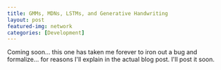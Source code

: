```yaml
---
title: GMMs, MDNs, LSTMs, and Generative Handwriting
layout: post
featured-img: network
categories: [Development]
---
```



Coming soon... this one has taken me forever to iron out a bug and formalize... for reasons I'll explain in the actual blog post. I'll post it soon.

<!--
Ah where to even start? How about with explaining the acronyms above? Click [here](#theory).

This blog post will summarize work done for [Tom Wilmot][tom] and my final engineering project. Before I start, this was a project that Tom and I did during our senior spring semester at Swat. We presented on May 2nd, 2017. The day I'm writing this is September 23, 2017. That's several months. A lot has happened which I'll touch on in a later post. 

There's a bunch of places that I could start. But I think I'm going to go in the following order.

- [Project goals](#pg)
- [Acknowledgements](#acknowledge) 
- [Background](#bg)
- [Data and Software](#data)
- [Theory](#theory)
- [*Brief* overlay of model](#model)
- [Visualizations](#viz) 
- [Troubles](#trub) 
- [Read our paper and](#paper) [link][TWJLpaper]
- [Conclusion](#end)

So... here we go. 

Project Goals {#pg}
=============

This project was / is really cool. It's a great example of deep learning. The idea was to be able to teach a computer how to write realistically like a human. **In essence, learn how a human writes.** Which is a sweet freaking concept!! This is computationally intensive for a multitude of reasons. It requires your model to learn long term dependencies. It's an intense prediction problem because you can think about all of the degrees of freedom at every spot as to where the next pen point is going to be. 

Acknowledgements {#acknowledge}
================

There are so many different acknowledgements that need to be made. I'm going to attempt to list them all. 

- **[Tom Wilmots][tom]** - First and foremost, *I did not do this project by myself.* I had tremendous help from one of my best friends from [Swarthmore][swat] - [Tom Wilmots][tom]. He was an Engineering and Economics double major from Swarthmore and is currently at the [London School of Economics][lse].
- **[Matt Zucker][mz]** - Absolutely no surprise here. One of my role models and constant inspirations, Matt was kind enough to be Tom and my academic advisor for this final engineering project. He's an outstanding professor at Swarthmore College and the institution is beyond fortunate to have him. 
- **[Alex Graves][ag]** - Another genius that both Tom and I had the pleasure of working with. *He actually responded to our emails! Do you know how cool that is? That a professional (who was a professor at the University of Toronto, see [here][gravesToronto]). He is the author of [this paper][paper], which Matt found for us and pretty much was the basis of our project. Alex is at Google now and is crushing it. He's also the creator of the [Neural Turing Machine][ntm], which peaked my interest after having taken [Theory of Computation][toc], with my other fantastic professor [Lila Fontes][lila] and learning about [Turing machines][turingmachines]. 
- **[David Ha][dha]** - Yet another genius who we had the priviledge of corresponding with. Check out his blog [here][otoro]. It's beautiful. He also is very prolific on [ArXiv][arxiv] which is always cool to see. 
- My family - For putting up with my incessant rambling about pitfalls in the project. Spitballing ideas and etc. Just generally putting up with me. 

Background {#bg}
========== 
Tom and I didn't just decide to take three classes and dedicate a semester of work into this project for fun. Swarthmore requires that you accomplish a final engineering project, which is called your E90 after the class you register under. This was ours. 

An important note. *Tom and I are far from experts in the subject matter*. However, we did a large amount of research trying to build up our knowledge. We went from no official A.I. and machine learning experience to feeling comfortable implmenting neural nets quickly with Tensorflow. 


Data and Software {#data}
==================

Theory {#theory}
====== 

Let's talk about some theory. Before we get into our model, we need to first understand the different building blocks that go into it. Think about this kind of like a lego set. We don't just build the entire model at once. We build smaller parts, and then connect it all together smoothly (or attempt to) at the end. 




Model {#model}
======

Visualizations {#viz}
==============

Troubles {#trub}
=========

### [Tensorflow][tf]
Wowweeeee where to even start. Tensorflow is low-key annoying at first. It's really a different type of programming because now you're really creating a dependency graph. Oh you like debugging? Sucks. Everything's a 'Tensor' until you actually run your dependency graph. As Google's Tensorflow API likes to say:

> There's only two things that go into Tensorflow. 
> 1. Building your computational dependency graph. 
> 2. Running your dependency graph. 

Wooo! So easy. Jk. I really didn't think so. *Note, we used Tensorflow v0.11*. If you use any version above v0.11, I'm 99% sure that it won't work. Another thing to learn about is [virtual environments][virtualenvironments], which Matt taught us about and encouraged us to read up on. 

One other cool thing about [Tensorflow][tf] that should be mentioned is the ability to utilize the [Tensorboard][tensorboard]. This is a visualization suite that creates a local website where you can interactively and with a live stream visualize your dependency graph. You can do cool things like confirm that the error is actually decreasing over the epochs. 

### Our Model
Our model isn't the best one out there. I'm going to be really up front and blunt about it. We know about [David Ha's website][otoro] and his implementation accomplishes this with much less code and is probably more readable. 

That being said, he's also unequivocally had more experience with machine learning, and is probably just a more intelligent person as a baseline. 

### TIME
Computers are fast! BUT, they really slow down when there's [backpropagation][backprop] going on essentially everywhere. We had a *bunch* of different variables that were trainable and our dependency graph was incredibly large. I cannot say it enough. This part was incredibly annoying. If we would have used our full datasource on a CPU and trained it for 200 epochs it would have taken well over 75 days. 


Paper {#paper}
=====

*do paper shit up here*

Conclusion {#end}
==========
Finally, I want to leave with a quote from our academic advisor Matt Zucker. When I asked him when we know that our model is good enough, he responded with the following. 

> "Learning never stops."

Thanks for your time as always!

[comment]: <> (Bibliography)
[code]: https://github.com/johnlarkin1/sudoku-solver
[TWJLpaper]: https://google.com
[swat]: http://www.swarthmore.edu/
[tom]: https://www.linkedin.com/in/tom-wilmots-030781a6/
[lse]: http://www.lse.ac.uk/
[mz]: https://mzucker.github.io/
[ag]: https://en.wikipedia.org/wiki/Alex_Graves_(computer_scientist)
[paper]: https://arxiv.org/abs/1308.0850
[gravesToronto]: https://www.cs.toronto.edu/~graves/
[dha]: https://www.linkedin.com/in/david-ha-168a012/
[arxiv]: https://arxiv.org/
[toc]: https://www.cs.swarthmore.edu/~fontes/cs46/17s/index.php
[lila]: https://www.cs.swarthmore.edu/~fontes/
[turingmachines]: https://en.wikipedia.org/wiki/Turing_machine
[ntm]: https://arxiv.org/abs/1410.5401
[tf]: https://www.tensorflow.org/
[virtualenvironments]: http://python-guide-pt-br.readthedocs.io/en/latest/dev/virtualenvs/
[otoro]: http://blog.otoro.net/
[backprop]: https://en.wikipedia.org/wiki/Backpropagation
[tensorboard]: https://www.tensorflow.org/get_started/summaries_and_tensorboard

-->

